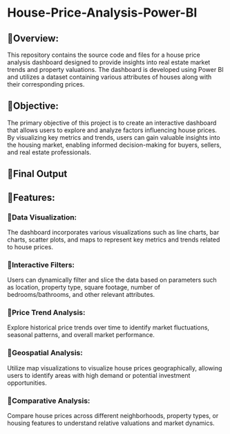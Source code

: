 # House-Price-Analysis-Power-BI

## 💫Overview:
This repository contains the source code and files for a house price analysis dashboard designed to provide insights into real estate market trends and property valuations. The dashboard is developed using Power BI and utilizes a dataset containing various attributes of houses along with their corresponding prices.

## 💫Objective:
The primary objective of this project is to create an interactive dashboard that allows users to explore and analyze factors influencing house prices. By visualizing key metrics and trends, users can gain valuable insights into the housing market, enabling informed decision-making for buyers, sellers, and real estate professionals.

## 💫Final Output

## 💫Features:
### 🎊Data Visualization: 
The dashboard incorporates various visualizations such as line charts, bar charts, scatter plots, and maps to represent key metrics and trends related to house prices.

### 🎊Interactive Filters:
Users can dynamically filter and slice the data based on parameters such as location, property type, square footage, number of bedrooms/bathrooms, and other relevant attributes.

### 🎊Price Trend Analysis:
Explore historical price trends over time to identify market fluctuations, seasonal patterns, and overall market performance.

### 🎊Geospatial Analysis:
Utilize map visualizations to visualize house prices geographically, allowing users to identify areas with high demand or potential investment opportunities.

### 🎊Comparative Analysis:
Compare house prices across different neighborhoods, property types, or housing features to understand relative valuations and market dynamics.
